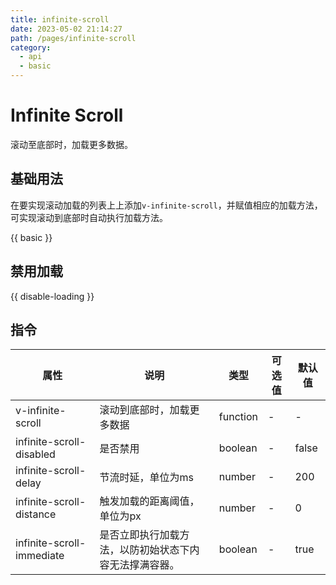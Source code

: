 ```yaml
---
title: infinite-scroll
date: 2023-05-02 21:14:27
path: /pages/infinite-scroll
category:
  - api
  - basic
---
```



# Infinite Scroll

滚动至底部时，加载更多数据。

## 基础用法

在要实现滚动加载的列表上上添加`v-infinite-scroll`，并赋值相应的加载方法，可实现滚动到底部时自动执行加载方法。

{{ basic }}

## 禁用加载

{{ disable-loading }}

## 指令

| 属性                        | 说明                          | 类型       | 可选值 | 默认值   |
| ------------------------- | --------------------------- | -------- | --- | ----- |
| v-infinite-scroll         | 滚动到底部时，加载更多数据               | function | -   | -     |
| infinite-scroll-disabled  | 是否禁用                        | boolean  | -   | false |
| infinite-scroll-delay     | 节流时延，单位为ms                  | number   | -   | 200   |
| infinite-scroll-distance  | 触发加载的距离阈值，单位为px             | number   | -   | 0     |
| infinite-scroll-immediate | 是否立即执行加载方法，以防初始状态下内容无法撑满容器。 | boolean  | -   | true  |
